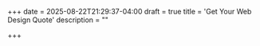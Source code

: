 +++
date = 2025-08-22T21:29:37-04:00
draft = true
title = 'Get Your Web Design Quote'
description = ""

+++
